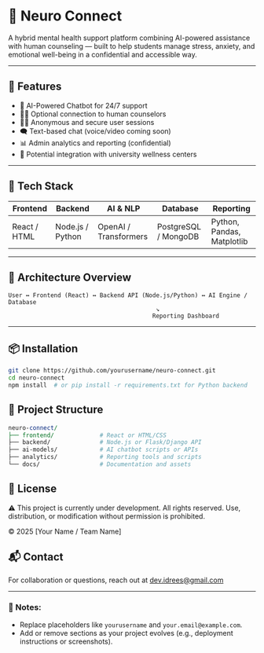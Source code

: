 # 🧠 Neuro Connect

A hybrid mental health support platform combining AI-powered assistance with human counseling — built to help students manage stress, anxiety, and emotional well-being in a confidential and accessible way.

---

## 🚀 Features

- 🤖 AI-Powered Chatbot for 24/7 support
- 🧑‍⚕️ Optional connection to human counselors
- 🧑‍💻 Anonymous and secure user sessions
- 🗨️ Text-based chat (voice/video coming soon)
- 📊 Admin analytics and reporting (confidential)
- 🏫 Potential integration with university wellness centers

---

## 🧩 Tech Stack

| Frontend     | Backend        | AI & NLP         | Database       | Reporting       |
|--------------|----------------|------------------|----------------|-----------------|
| React / HTML | Node.js / Python | OpenAI / Transformers | PostgreSQL / MongoDB | Python, Pandas, Matplotlib |

---

## 📐 Architecture Overview

```plaintext
User ↔ Frontend (React) ↔ Backend API (Node.js/Python) ↔ AI Engine / Database
                                          ↘
                                         Reporting Dashboard
```

---

## 📦 Installation

```bash
git clone https://github.com/yourusername/neuro-connect.git
cd neuro-connect
npm install  # or pip install -r requirements.txt for Python backend
```


## 📁 Project Structure

```perl
neuro-connect/
├── frontend/             # React or HTML/CSS
├── backend/              # Node.js or Flask/Django API
├── ai-models/            # AI chatbot scripts or APIs
├── analytics/            # Reporting tools and scripts
└── docs/                 # Documentation and assets
```
## 📄 License
⚠️ This project is currently under development. All rights reserved.
Use, distribution, or modification without permission is prohibited.

© 2025 [Your Name / Team Name]

## 📬 Contact
For collaboration or questions, reach out at [dev.idrees@gmail.com](dev.idrees@gmail.com)

---

### 🔧 Notes:
- Replace placeholders like `yourusername` and `your.email@example.com`.
- Add or remove sections as your project evolves (e.g., deployment instructions or screenshots).
